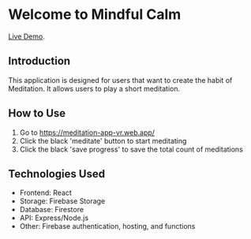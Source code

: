 # Welcome to Mindful Calm

 [Live Demo](https://meditation-app-vr.web.app/).

## Introduction

This application is designed for users that want to create the habit of Meditation. It allows users to play a short meditation.

## How to Use
1. Go to https://meditation-app-vr.web.app/
2. Click the black 'meditate' button to start meditating 
3. Click the black 'save progress' to save the total count of meditations  

## Technologies Used
- Frontend: React
- Storage: Firebase Storage 
- Database: Firestore 
- API: Express/Node.js
- Other: Firebase authentication, hosting, and functions